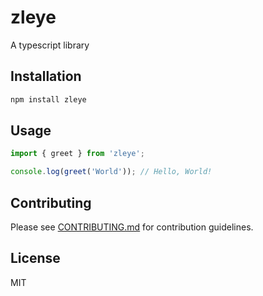 # zleye

A typescript library

## Installation

```bash
npm install zleye
```

## Usage

```typescript
import { greet } from 'zleye';

console.log(greet('World')); // Hello, World!
```

## Contributing

Please see [CONTRIBUTING.md](./CONTRIBUTING.md) for contribution guidelines.

## License

MIT
